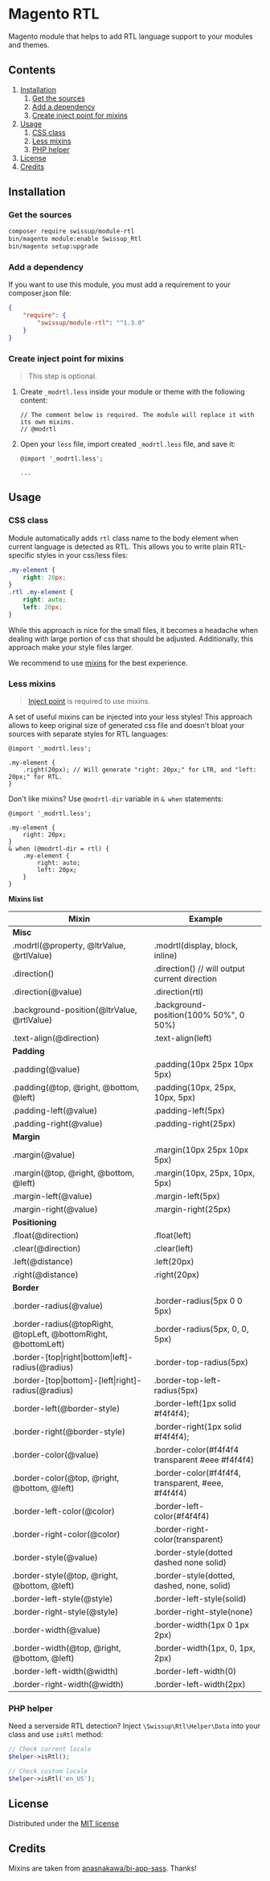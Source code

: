 # Magento RTL

Magento module that helps to add RTL language support to your modules and
themes.

## Contents

<!-- MarkdownTOC autolink="true" style="ordered" -->

1. [Installation](#installation)
    1. [Get the sources](#get-the-sources)
    1. [Add a dependency](#add-a-dependency)
    1. [Create inject point for mixins](#create-inject-point-for-mixins)
1. [Usage](#usage)
    1. [CSS class](#css-class)
    1. [Less mixins](#less-mixins)
    1. [PHP helper](#php-helper)
1. [License](#license)
1. [Credits](#credits)

<!-- /MarkdownTOC -->

## Installation

### Get the sources

```bash
composer require swissup/module-rtl
bin/magento module:enable Swissup_Rtl
bin/magento setup:upgrade
```

### Add a dependency

If you want to use this module, you must add a requirement to your composer.json
file:

```json
{
    "require": {
        "swissup/module-rtl": "^1.3.0"
    }
}
```

### Create inject point for mixins

> This step is optional.

 1. Create `_modrtl.less` inside your module or theme with the following content:

    ```less
    // The comment below is required. The module will replace it with its own mixins.
    // @modrtl
    ```

 2. Open your `less` file, import created `_modrtl.less` file, and save it:

    ```less
    @import '_modrtl.less';

    ...
    ```

## Usage

### CSS class

Module automatically adds `rtl` class name to the body element
when current language is detected as RTL. This allows you to write plain
RTL-specific styles in your css/less files:

```css
.my-element {
    right: 20px;
}
.rtl .my-element {
    right: auto;
    left: 20px;
}
```

While this approach is nice for the small files, it becomes a headache
when dealing with large portion of css that should be adjusted. Additionally,
this approach make your style files larger.

We recommend to use [mixins](#less-mixins) for the best experience.

### Less mixins

> [Inject point](#create-inject-point-for-mixins) is required to use mixins.

A set of useful mixins can be injected into your less styles! This approach
allows to keep original size of generated css file and doesn't bloat your
sources with separate styles for RTL languages:

```less
@import '_modrtl.less';

.my-element {
    .right(20px); // Will generate "right: 20px;" for LTR, and "left: 20px;" for RTL.
}
```

Don't like mixins? Use `@modrtl-dir` variable in `& when` statements:

```less
@import '_modrtl.less';

.my-element {
    right: 20px;
}
& when (@modrtl-dir = rtl) {
    .my-element {
        right: auto;
        left: 20px;
    }
}
```

**Mixins list**

Mixin                                       | Example
--------------------------------------------|-----------------------------------
**Misc**                                    |
.modrtl(@property, @ltrValue, @rtlValue)    | .modrtl(display, block, inline)
.direction()                                | .direction() // will output current direction
.direction(@value)                          | .direction(rtl)
.background-position(@ltrValue, @rtlValue)  | .background-position(100% 50%", 0 50%)
.text-align(@direction)                     | .text-align(left)
**Padding**                                 |
.padding(@value)                            | .padding(10px 25px 10px 5px)
.padding(@top, @right, @bottom, @left)      | .padding(10px, 25px, 10px, 5px)
.padding-left(@value)                       | .padding-left(5px)
.padding-right(@value)                      | .padding-right(25px)
**Margin**                                  |
.margin(@value)                             | .margin(10px 25px 10px 5px)
.margin(@top, @right, @bottom, @left)       | .margin(10px, 25px, 10px, 5px)
.margin-left(@value)                        | .margin-left(5px)
.margin-right(@value)                       | .margin-right(25px)
**Positioning**                             |
.float(@direction)                          | .float(left)
.clear(@direction)                          | .clear(left)
.left(@distance)                            | .left(20px)
.right(@distance)                           | .right(20px)
**Border**                                  |
.border-radius(@value)                      | .border-radius(5px 0 0 5px)
.border-radius(@topRight, @topLeft, @bottomRight, @bottomLeft)  | .border-radius(5px, 0, 0, 5px)
.border-[top\|right\|bottom\|left]-radius(@radius)              | .border-top-radius(5px)
.border-[top\|bottom]-[left\|right]-radius(@radius)             | .border-top-left-radius(5px)
.border-left(@border-style)                 | .border-left(1px solid #f4f4f4);
.border-right(@border-style)                | .border-right(1px solid #f4f4f4);
.border-color(@value)                       | .border-color(#f4f4f4 transparent #eee #f4f4f4)
.border-color(@top, @right, @bottom, @left) | .border-color(#f4f4f4, transparent, #eee, #f4f4f4)
.border-left-color(@color)                  | .border-left-color(#f4f4f4)
.border-right-color(@color)                 | .border-right-color(transparent)
.border-style(@value)                       | .border-style(dotted dashed none solid)
.border-style(@top, @right, @bottom, @left) | .border-style(dotted, dashed, none, solid)
.border-left-style(@style)                  | .border-left-style(solid)
.border-right-style(@style)                 | .border-right-style(none)
.border-width(@value)                       | .border-width(1px 0 1px 2px)
.border-width(@top, @right, @bottom, @left) | .border-width(1px, 0, 1px, 2px)
.border-left-width(@width)                  | .border-left-width(0)
.border-right-width(@width)                 | .border-left-width(2px)

### PHP helper

Need a serverside RTL detection? Inject `\Swissup\Rtl\Helper\Data` into your
class and use `isRtl` method:

```php
// Check current locale
$helper->isRtl();

// Check custom locale
$helper->isRtl('en_US');
```

## License

Distributed under the [MIT license](http://opensource.org/licenses/MIT)

## Credits

Mixins are taken from [anasnakawa/bi-app-sass](https://github.com/anasnakawa/bi-app-sass).
Thanks!
